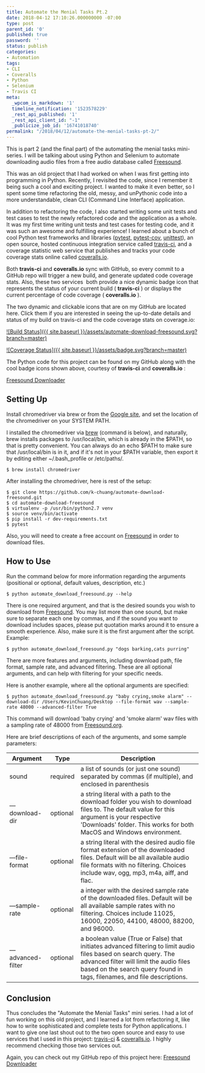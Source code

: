 ```yaml
---
title: Automate the Menial Tasks Pt.2
date: 2018-04-12 17:10:26.000000000 -07:00
type: post
parent_id: '0'
published: true
password: ''
status: publish
categories:
- Automation
tags:
- CLI
- Coveralls
- Python
- Selenium
- Travis CI
meta:
  _wpcom_is_markdown: '1'
  timeline_notification: '1523578229'
  _rest_api_published: '1'
  _rest_api_client_id: "-1"
  _publicize_job_id: '16741018740'
permalink: "/2018/04/12/automate-the-menial-tasks-pt-2/"
---
```

This is part 2 (and the final part) of the automating the menial tasks mini-series. I will be talking about using Python and Selenium to automate downloading audio files from a free audio database called [Freesound](https://freesound.org/).

This was an old project that I had worked on when I was first getting into programming in Python. Recently, I revisited the code, since I remember it being such a cool and exciting project. I wanted to make it even better, so I spent some time refactoring the old, messy, and unPythonic code into a more understandable, clean CLI (Command Line Interface) application.

In addition to refactoring the code, I also started writing some unit tests and test cases to test the newly refactored code and the application as a whole. It was my first time writing unit tests and test cases for testing code, and it was such an awesome and fulfilling experience! I learned about a bunch of cool Python test frameworks and libraries ([pytest](https://docs.pytest.org/en/latest/), [pytest-cov](https://pytest-cov.readthedocs.io/en/latest/), [unittest](https://docs.python.org/2/library/unittest.html)), an open source, hosted continuous integration service called [travis-ci](http://travis-ci.org), and&nbsp;a coverage statistic web service that publishes and tracks your code coverage stats online called [coveralls.io](http://coveralls.io).

Both **travis-ci** and **coveralls.io** sync with GitHub, so every commit to a GitHub repo will trigger a new build, and generate updated code coverage stats. Also, these two services&nbsp; both provide a nice dynamic badge icon that represents the status of your current build ( **travis-ci** ) or displays the current percentage of code coverage ( **coveralls.io** ).

The two dynamic and clickable icons that are on my GitHub are located here. Click them if you are interested in seeing the up-to-date details and status of my build on travis-ci and the code coverage stats on coverage.io:

[![Build Status]({{ site.baseurl }}/assets/automate-download-freesound.svg?branch=master)](https://travis-ci.org/k-chuang/automate-download-freesound)

[![Coverage Status]({{ site.baseurl }}/assets/badge.svg?branch=master)](https://coveralls.io/github/k-chuang/automate-download-freesound?branch=master)

The Python code for this project can be found on my GitHub along with the cool badge icons shown above, courtesy of **travis-ci** and **coveralls.io** :

[Freesound Downloader](https://github.com/k-chuang/automate-download-freesound)

## Setting Up

Install chromedriver via brew or from the&nbsp;[Google site](https://sites.google.com/a/chromium.org/chromedriver/downloads), and set the location of the chromedriver on your SYSTEM PATH.

I installed the chromedriver via&nbsp;[brew](https://brew.sh/) (command is below), and naturally, brew installs packages to /usr/local/bin, which is already in the $PATH, so that is pretty convenient. You can always do an echo $PATH to make sure that /usr/local/bin is in it, and if it's not in your $PATH variable, then export it by editing either ~/.bash\_profile or /etc/paths/.

```
$ brew install chromedriver
```

After installing the chromedriver, here is rest of the setup:

```
$ git clone https://github.com/k-chuang/automate-download-freesound.git
$ cd automate-download-freesound
$ virtualenv -p /usr/bin/python2.7 venv
$ source venv/bin/activate
$ pip install -r dev-requirements.txt
$ pytest
```

Also, you will need to create a free account on [Freesound](http://freesound.org) in order to download files.

## How to Use

Run the command below for more information regarding the arguments (positional or optional, default values, description, etc.)

```
$ python automate_download_freesound.py --help
```

There is one required argument, and that is the desired sounds you wish to download from&nbsp;[Freesound](http://freesound.org/). You may list more than one sound, but make sure to separate each one by commas, and if the sound you want to download includes spaces, please put quotation marks around it to ensure a smooth experience. Also, make sure it is the first argument after the script. Example:

```
$ python automate_download_freesound.py "dogs barking,cats purring"
```

There are more features and arguments, including download path, file format, sample rate, and advanced filtering. These are all optional arguments, and can help with filtering for your specific needs.

Here is another example, where all the optional arguments are specified:

```
$ python automate_download_freesound.py "baby crying,smoke alarm" --download-dir /Users/KevinChuang/Desktop --file-format wav --sample-rate 48000 --advanced-filter True
```

This command will download 'baby crying' and 'smoke alarm' wav files with a sampling rate of 48000 from [Freesound.org](http://freesound.org).

Here are brief descriptions of each of the arguments, and some sample parameters:

| Argument | Type | Description |
| --- | --- | --- |
| sound | required | a list of sounds (or just one sound) separated by commas (if multiple), and enclosed in parenthesis |
| ––download-dir | optional | a string literal with a path to the download folder you wish to download files to. The default value for this argument is your respective 'Downloads' folder. This works for both MacOS and Windows environment. |
| ––file-format | optional | a string literal with the desired audio file format extension of the downloaded files. Default will be all available audio file formats with no filtering. Choices include wav, ogg, mp3, m4a, aiff, and flac. |
| ––sample-rate | optional | a integer with the desired sample rate of the downloaded files. Default will be all available sample rates with no filtering. Choices include 11025, 16000, 22050, 44100, 48000, 88200, and 96000. |
| ––advanced-filter | optional | a boolean value (True or False) that initiates advanced filtering to limit audio files based on search query. The advanced filter will limit the audio files based on the search query found in tags, filenames, and file descriptions. |

## Conclusion

Thus concludes the "Automate the Menial Tasks" mini series. I had a lot of fun working on this old project, and I learned a lot from refactoring it, like how to write sophisticated and complete tests for Python applications. I want to give one last shout out to the two open source and easy to use services that I used in this project:&nbsp;[travis-ci](http://travis-ci.org) & [coveralls.io](http://coveralls.io). I highly recommend checking those two services out.

Again, you can check out my GitHub repo of this project here: [Freesound Downloader](https://github.com/k-chuang/automate-download-freesound)
